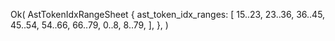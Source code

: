 Ok(
    AstTokenIdxRangeSheet {
        ast_token_idx_ranges: [
            15..23,
            23..36,
            36..45,
            45..54,
            54..66,
            66..79,
            0..8,
            8..79,
        ],
    },
)